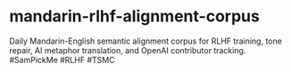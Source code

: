 # mandarin-rlhf-alignment-corpus
Daily Mandarin-English semantic alignment corpus for RLHF training, tone repair, AI metaphor translation, and OpenAI contributor tracking. #SamPickMe #RLHF #TSMC
